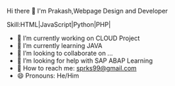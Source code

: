  Hi there 👋 I'm Prakash,Webpage Design and Developer
 
 Skill:HTML|JavaScript|Python|PHP| 

- 🔭 I’m currently working on CLOUD Project
- 🌱 I’m currently learning JAVA
- 👯 I’m looking to collaborate on ...
- 🤔 I’m looking for help with SAP ABAP Learning
- 💬 How to reach me: sprks99@gmail.com
- 😄 Pronouns: He/Him


